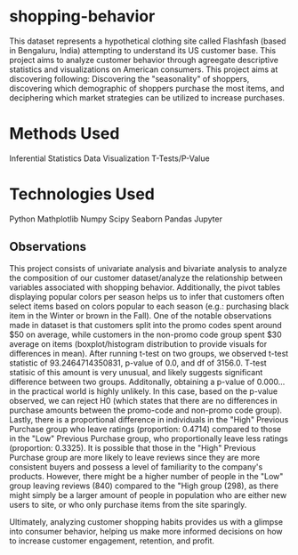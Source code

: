 # shopping-behavior

This dataset represents a hypothetical clothing site called Flashfash (based in Bengaluru, India) attempting to understand its US customer base. This project aims to analyze customer behavior through agreegate descriptive statistics and visualizations on American consumers. This project aims at discovering following: Discovering the "seasonality" of shoppers, discovering which demographic of shoppers purchase the most items, and deciphering which market strategies can be utilized to increase purchases. 

# Methods Used

Inferential Statistics
Data Visualization
T-Tests/P-Value

# Technologies Used

Python
Mathplotlib
Numpy
Scipy
Seaborn
Pandas
Jupyter

## Observations 

This project consists of univariate analysis and bivariate analysis to analyze the composition of our customer dataset/analyze the relationship between variables associated with shopping behavior. Additionally, the pivot tables displaying popular colors per season helps us to infer that customers often select items based on colors popular to each season (e.g.: purchasing black item in the Winter or brown in the Fall).  One of the notable observations made in dataset is that customers split into the promo codes spent around $50 on average, while customers in the non-promo code group spent $30 average on items (boxplot/histogram distribution to provide visuals for differences in mean). After running t-test on two groups, we observed t-test statistic of 93.2464714350831, p-value of 0.0, and df of 3156.0. T-test statisic of this amount is very unusual, and likely suggests significant difference between two groups. Additonally, obtaining a p-value of 0.000... in the practical world is highly unlikely. In this case, based on the p-value observed, we can reject H0 (which states that there are no differences in purchase amounts between the promo-code and non-promo code group). Lastly, there is a proportional difference in individuals in the "High" Previous Purchase group who leave ratings (proportion: 0.4714) compared to those in the "Low" Previous Purchase group, who proportionally leave less ratings (proportion: 0.3325). It is possible that those in the "High" Previous Purchase group are more likely to leave reviews since they are more consistent buyers and possess a level of familiarity to the company's products. However, there might be a higher number of people in the "Low" group leaving reviews (840) compared to the "High group (298), as there might simply be a larger amount of people in population who are either new users to site, or who only purchase items from the site sparingly. 

Ultimately, analyzing customer shopping habits provides us with a glimpse into consumer behavior, helping us make more informed decisions on how to increase customer engagement, retention, and profit.
